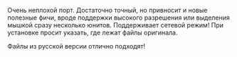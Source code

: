 Очень неплохой порт. Достаточно точный, но привносит и новые полезные фичи, вроде поддержки высокого разрешения или выделения мышкой сразу несколько юнитов. Поддерживает сетевой режим! При установке просит указать, где лежат файлы оригинала.

Файлы из русской версии отлично подходят!
